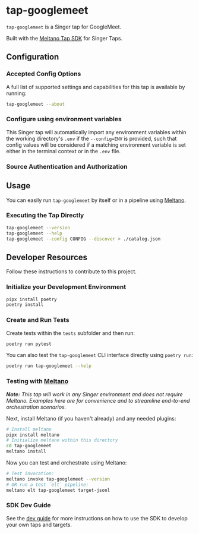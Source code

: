 # tap-googlemeet

`tap-googlemeet` is a Singer tap for GoogleMeet.

Built with the [Meltano Tap SDK](https://sdk.meltano.com) for Singer Taps.

<!--

Developer TODO: Update the below as needed to correctly describe the install procedure. For instance, if you do not have a PyPi repo, or if you want users to directly install from your git repo, you can modify this step as appropriate.

## Installation

Install from PyPi:

```bash
pipx install tap-googlemeet
```

Install from GitHub:

```bash
pipx install git+https://github.com/ORG_NAME/tap-googlemeet.git@main
```

-->

## Configuration

### Accepted Config Options

<!--
Developer TODO: Provide a list of config options accepted by the tap.

This section can be created by copy-pasting the CLI output from:

```
tap-googlemeet --about --format=markdown
```
-->

A full list of supported settings and capabilities for this
tap is available by running:

```bash
tap-googlemeet --about
```

### Configure using environment variables

This Singer tap will automatically import any environment variables within the working directory's
`.env` if the `--config=ENV` is provided, such that config values will be considered if a matching
environment variable is set either in the terminal context or in the `.env` file.

### Source Authentication and Authorization

<!--
Developer TODO: If your tap requires special access on the source system, or any special authentication requirements, provide those here.
-->

## Usage

You can easily run `tap-googlemeet` by itself or in a pipeline using [Meltano](https://meltano.com/).

### Executing the Tap Directly

```bash
tap-googlemeet --version
tap-googlemeet --help
tap-googlemeet --config CONFIG --discover > ./catalog.json
```

## Developer Resources

Follow these instructions to contribute to this project.

### Initialize your Development Environment

```bash
pipx install poetry
poetry install
```

### Create and Run Tests

Create tests within the `tests` subfolder and
  then run:

```bash
poetry run pytest
```

You can also test the `tap-googlemeet` CLI interface directly using `poetry run`:

```bash
poetry run tap-googlemeet --help
```

### Testing with [Meltano](https://www.meltano.com)

_**Note:** This tap will work in any Singer environment and does not require Meltano.
Examples here are for convenience and to streamline end-to-end orchestration scenarios._

<!--
Developer TODO:
Your project comes with a custom `meltano.yml` project file already created. Open the `meltano.yml` and follow any "TODO" items listed in
the file.
-->

Next, install Meltano (if you haven't already) and any needed plugins:

```bash
# Install meltano
pipx install meltano
# Initialize meltano within this directory
cd tap-googlemeet
meltano install
```

Now you can test and orchestrate using Meltano:

```bash
# Test invocation:
meltano invoke tap-googlemeet --version
# OR run a test `elt` pipeline:
meltano elt tap-googlemeet target-jsonl
```

### SDK Dev Guide

See the [dev guide](https://sdk.meltano.com/en/latest/dev_guide.html) for more instructions on how to use the SDK to
develop your own taps and targets.
